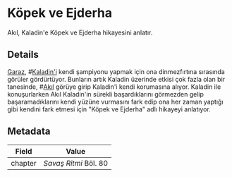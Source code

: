 # Köpek ve Ejderha
Akıl, Kaladin'e Köpek ve Ejderha hikayesini anlatır.

## Details
[Garaz](characters/odium), #[Kaladin'i](characters/kaladin) kendi şampiyonu yapmak için ona dinmezfırtına sırasında görüler gördürtüyor. Bunların artık Kaladin üzerinde etkisi çok fazla olan bir tanesinde, #[Akıl](characters/wit) görüye girip Kaladin'i kendi korumasına alıyor. Kaladin ile konuşurlarken Akıl Kaladin'in sürekli başardıklarını görmezden gelip başaramadıklarını kendi yüzüne vurmasını fark edip ona her zaman yaptığı gibi kendini fark etmesi için "Köpek ve Ejderha" adlı hikayeyi anlatıyor.

## Metadata
| Field | Value |
| ----- | ----- |
| chapter | *Savaş Ritmi* Böl. 80 |
